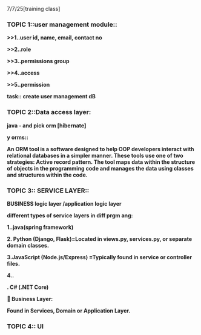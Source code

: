 7/7/25\[training class]



### **TOPIC 1::user management module::**





**>>1..user id,  name, email, contact no**

**>>2..role**

**>>3..permissions group**

**>>4..access** 

**>>5..permission**





**task:: create user management dB**







### **TOPIC 2::Data access layer:**



**java - and pick orm \[hibernate]**



**y orms::**

**An ORM tool is a software designed to help OOP developers interact with relational databases in a simpler manner. These tools use one of two strategies: Active record pattern. The tool maps data within the structure of objects in the programming code and manages the data using classes and structures within the code.**



### **TOPIC 3:: SERVICE LAYER::**

**BUSINESS logic layer /application logic layer** 

**different types of service layers in diff prgm ang:**

**1..java(spring framework)**

**2. Python (Django, Flask)=Located in views.py, services.py, or separate domain classes.**

**3.JavaScript (Node.js/Express) =Typically found in service or controller files.**

**4..**

**. C# (.NET Core)**

**🧱 Business Layer:**



**Found in Services, Domain or Application Layer.**



### **TOPIC 4:: UI**

# 











